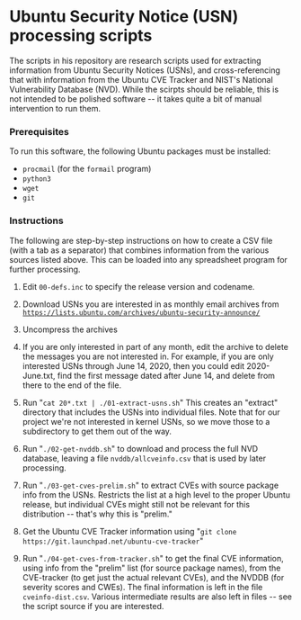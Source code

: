 # Ubuntu Security Notice (USN) processing scripts

The scripts in his repository are research scripts used for extracting
information from Ubuntu Security Notices (USNs), and cross-referencing
that with information from the Ubuntu CVE Tracker and NIST's National
Vulnerability Database (NVD). While the scirpts should be reliable,
this is not intended to be polished software -- it takes quite a bit
of manual intervention to run them.

### Prerequisites

To run this software, the following Ubuntu packages must be installed:

* `procmail` (for the `formail` program)
* `python3`
* `wget`
* `git`

### Instructions

The following are step-by-step instructions on how to create a CSV
file (with a tab as a separator) that combines information from the
various sources listed above. This can be loaded into any spreadsheet
program for further processing.

1. Edit `00-defs.inc` to specify the release version and codename.

2. Download USNs you are interested in as monthly email archives from
   [`https://lists.ubuntu.com/archives/ubuntu-security-announce/`](https://lists.ubuntu.com/archives/ubuntu-security-announce/)

3. Uncompress the archives

4. If you are only interested in part of any month, edit the archive to
   delete the messages you are not interested in. For example, if you
   are only interested USNs through June 14, 2020, then you could edit
   2020-June.txt, find the first message dated after June 14, and
   delete from there to the end of the file.

5. Run "`cat 20*.txt | ./01-extract-usns.sh`"
   This creates an "extract" directory that includes the USNs into
   individual files. Note that for our project we're not interested in
   kernel USNs, so we move those to a subdirectory to get them out of
   the way.

6. Run "`./02-get-nvddb.sh`" to download and process the full NVD
   database, leaving a file `nvddb/allcveinfo.csv` that is used by
   later processing.

7. Run "`./03-get-cves-prelim.sh`" to extract CVEs with source package
   info from the USNs. Restricts the list at a high level to the
   proper Ubuntu release, but individual CVEs might still not be
   relevant for this distribution -- that's why this is "prelim."

8. Get the Ubuntu CVE Tracker information using
   "`git clone https://git.launchpad.net/ubuntu-cve-tracker`"

9. Run "`./04-get-cves-from-tracker.sh`" to get the final CVE
   information, using info from the "prelim" list (for source package
   names), from the CVE-tracker (to get just the actual relevant
   CVEs), and the NVDDB (for severity scores and CWEs). The final
   information is left in the file `cveinfo-dist.csv`.  Various
   intermediate results are also left in files -- see the script
   source if you are interested.



